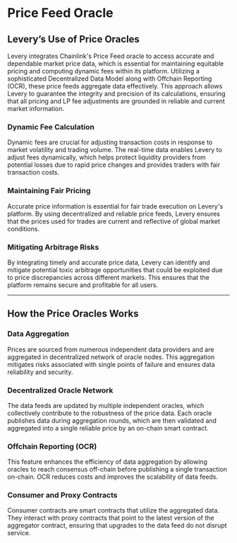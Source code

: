 # Price Feed Oracle

## **Levery’s Use of Price Oracles**

Levery integrates Chainlink's Price Feed oracle to access accurate and dependable market price data, which is essential for maintaining equitable pricing and computing dynamic fees within its platform. Utilizing a sophisticated Decentralized Data Model along with Offchain Reporting (OCR), these price feeds aggregate data effectively. This approach allows Levery to guarantee the integrity and precision of its calculations, ensuring that all pricing and LP fee adjustments are grounded in reliable and current market information.

### Dynamic Fee Calculation

Dynamic fees are crucial for adjusting transaction costs in response to market volatility and trading volume. The real-time data enables Levery to adjust fees dynamically, which helps protect liquidity providers from potential losses due to rapid price changes and provides traders with fair transaction costs.

### Maintaining Fair Pricing

Accurate price information is essential for fair trade execution on Levery's platform. By using decentralized and reliable price feeds, Levery ensures that the prices used for trades are current and reflective of global market conditions.

### Mitigating Arbitrage Risks

By integrating timely and accurate price data, Levery can identify and mitigate potential toxic arbitrage opportunities that could be exploited due to price discrepancies across different markets. This ensures that the platform remains secure and profitable for all users.

***

## How the Price Oracles Works

### Data Aggregation

Prices are sourced from numerous independent data providers and are aggregated in decentralized network of oracle nodes. This aggregation mitigates risks associated with single points of failure and ensures data reliability and security.

### Decentralized Oracle Network

The data feeds are updated by multiple independent oracles, which collectively contribute to the robustness of the price data. Each oracle publishes data during aggregation rounds, which are then validated and aggregated into a single reliable price by an on-chain smart contract.

### Offchain Reporting (OCR)

This feature enhances the efficiency of data aggregation by allowing oracles to reach consensus off-chain before publishing a single transaction on-chain. OCR reduces costs and improves the scalability of data feeds.

### Consumer and Proxy Contracts

Consumer contracts are smart contracts that utilize the aggregated data. They interact with proxy contracts that point to the latest version of the aggregator contract, ensuring that upgrades to the data feed do not disrupt service.
